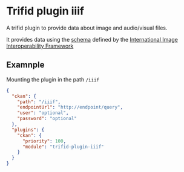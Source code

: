 # Trifid plugin iiif

A trifid plugin to provide data about image and audio/visual files.

It provides data using the [schema](https://iiif.io/api/presentation/3/context.json) defined by the [International Image Interoperability Framework](https://iiif.io)


## Examnple

Mounting the plugin in the path `/iiif`

```json
{
  "ckan": {
    "path": "/iiif",
    "endpointUrl": "http://endpoint/query",
    "user": "optional",
    "password": "optional"
  },
  "plugins": {
    "ckan": {
      "priority": 100,
      "module": "trifid-plugin-iiif"
    }
  }
}
```
